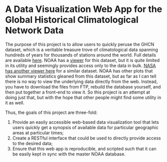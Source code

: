 # A Data Visualization Web App for the Global Historical Climatological Network Data
The purpose of this project is to allow users to quickly peruse the GHCN dataset, which is a veritable treasure trove of climatological data spanning hundreds of years for thousands of stations around the world. Full details are available [here](https://www.ncdc.noaa.gov/data-access/land-based-station-data/land-based-datasets/global-historical-climatology-network-ghcn).
NOAA has a [viewer](http://www.ncdc.noaa.gov/cdo-web/results) for this dataset, but it is quite limited in its utility and seemingly provides access only to the data in bulk.  [NASA has another viewer here](http://data.giss.nasa.gov/gistemp/station_data/) for a similar dataset.  NOAA has other plots that show summary statistics gleaned from this dataset, but as far as I can tell there is no way to view the underlying data directly from the web.  Instead, you have to download the files from FTP, rebuild the database yourself, and then put together a front-end to view it.  So this project is an attempt at doing just that, but with the hope that other people might find some utility in it as well.

Thus, the goals of this project are three-fold: 

1. Provide an easily accessible web-based data visualization tool that lets users quickly get a synopsis of available data for particular geographic areas at particular times; 
2. Create a RESTful interface that could be used to directly provide access to the desired data; 
3. Ensure that this web app is reproducible, and scripted such that it can be easily kept in sync with the master NOAA database.


